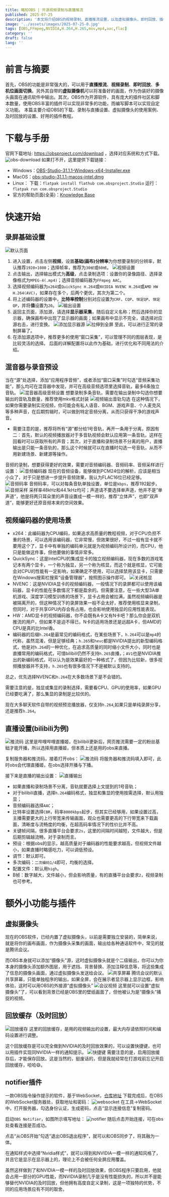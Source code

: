 ```yaml
---
title: 略知OBS | 开源视频录制与直播推流
published: 2025-07-25
description: '本文将介绍OBS的视频录制、直播推流设置，以及虚拟摄像头、即时回放、插件的用法'
image: '../assets/images/2025-07-25-0.jpg'
tags: [OBS,FFmpeg,NVIDIA,H.264,H.265,mov,mp4,aac,flac]
category: ''
draft: false
lang: ''
---
```

# 前言与摘要
首先，OBS的功能是非常强大的，可以用于**直播推流**、**视频录制**、**即时回放**、**多机位画面切换**。另外其自带的**虚拟摄像机**可以将准备好的画面，作为伪装好的摄像头画面在通讯软件中输出。其次，OBS作为开源软件，具有庞大的插件社区和脚本数量，使用OBS丰富的插件可以实现非常多的功能，而编写脚本可以实现自定义功能。
本篇主要介绍OBS的下载、录制与直播设置、虚拟摄像头的使用案例、及时回放的设置、好用的插件教程。
# 下载与手册
官网下载地址: https://obsproject.com/download ，选择对应系统和方式下载。
![obs-download](../assets/images/PixPin_2025-07-25_11-57-38.jpg)
如果打不开，这里提供下载链接：
- Windows：[OBS-Studio-31.1.1-Windows-x64-Installer.exe](https://cdn-fastly.obsproject.com/downloads/OBS-Studio-31.1.1-Windows-x64-Installer.exe)
- MacOS：[obs-studio-31.1.1-macos-intel.dmg](https://cdn-fastly.obsproject.com/downloads/obs-studio-31.1.1-macos-intel.dmg)
- Linux：
	下载：`flatpak install flathub com.obsproject.Studio`
	运行：`flatpak run com.obsproject.Studio`
- 官方的帮助页面(全英)：[Knowledge Base](https://obsproject.com/kb/)
# 快速开始
## 录屏基础设置
![默认页面](../assets/images/PixPin_2025-07-25_13-06-16.jpg)
1. 进入设置，点击左侧**视频**，设置**基础(画布)分辨率**为你想要录制的分辨率，默认推荐`1920×1080`；选择帧率，推荐为`30帧`或`60帧`。
![视频设置](../assets/images/PixPin_2025-07-25_21-00-30.png)
2. 点击输出，选择输出模式为**高级**，点击录制选项：设置你的录像路径、选择录像格式为`MPEG-4(.mp4)`；选择音频编码器为`FFmpeg AAC`。
3. 选择视频编码器为`x264`或`QuickSync H.264`或`NVIDIA NVENC H.264`或`AMD HW H.264(AVC)`，如果存在多个，后两个更优，其次为第二个。
4. 将上述编码器的设置中，**比特率控制**分别对应设置为`CRF`、`CQP`、`恒定QP`、`恒定QP`，并将**值**设置为`20`。
![输出设置](../assets/images/PixPin_2025-07-25_21-06-12.jpg)
5. 返回主页面，添加源，请选择**显示器采集**，随后自定义名称；然后选择你的显示器，确保画布中出现了显示器的画面；如果画布中显示不完全，请选择对应源右击，进行变换。
![添加显示器源](../assets/images/PixPin_2025-07-25_20-49-02.jpg)
![拉伸到全屏](../assets/images/Timeline%201_01_00_00_00.jpg)
至此，可以进行正常的录制屏幕了。
6. 在添加源选项中，推荐更多的使用“窗口采集”，可以管理不同的图层表现，是比较灵活的选择。
后面的详解配置将以此作为基础，进行优化和不同用法的介绍。
## 混音器与录音预设
当在“源”处选择，添加“应用程序音频”，或者添加“窗口采集”时勾选“音频采集功能”，那么均可在混音器中发现，并可在高级音频选项里选择音轨，最多6条独立音轨。
![混音器高级音频设置](../assets/images/PixPin_2025-09-23_21-06-59.png)
想要录制多条音轨，需要在输出录制中勾选你想要输出的音轨及数量，推荐使用mkv格式封装
![视频输出音轨勾选](../assets/images/PixPin_2025-09-23_21-12-23.png)
在这种情况下，如果你需要录制实况视频，你可能会有私人语音、BGM、游戏声音、个人麦克风等多种声音，在后期剪辑时，可以做到特定音频分离，从而只获得干净的游戏声音。
- 需要注意的是，推荐将所有“源”都分给1号音轨，再开一条用于分离，原因有二：首先，默认的视频播放器对于多音轨视频会默认应用第一条音轨，这样在回看时可以获取所有的声音；其次，对于直播和录制场景不分离的用户，直播输出是只能一条音轨的，那么这个时候就可以在直播时勾选一号音轨，从而不用新建场景、新建源等操作。

音频的录制，想要获得更好的效果，需要对音频编码器、音频码率、音频采样进行设置：
![音频编码器](../assets/images/PixPin_2025-09-23_21-20-35.png)
现在的音频设备，能够做到PCM24位的解析，应该是相当小众了，对于只是想进一步提升音频效果，我认为FLAC16位已经足够。
![音频码率](../assets/images/PixPin_2025-09-23_21-24-34.png)
音频码率，可以对每条音轨单独设置，单位是`kbps`，推荐192起步。
![音频采样](../assets/images/PixPin_2025-09-23_22-15-39.png)
采样率48kHz和44.1kHz均可；声道请不要选择单声道，他并不是“单声道”，他是将两只耳朵里的声音设置成一模一样的，推荐“立体声”，也即“双声道”，能够更好还原音频本来的空间效果。
## 视频编码器的使用场景
- x264：此编码器为CPU编码，如果追求高质量的教程视频，对于CPU负担不重的场景，可以选用该编码器，它非常慢，但效果很好，不过一般有显卡就不要用这个了，显卡中有单独的编码单元就是为视频编码所设计的，而CPU，他只是能做这件事，但他要做的事情非常多。
- QuickSync：这是IntelCPU的集成显卡的独立视频编码器，现在多数的游戏笔记本有两个显卡，一个称为独显，另一个称为核显，而这个就是核显，它可能会对CPU的性能有一定影响，如果确定不使用，可以选择禁用该显卡，只需要在Windows搜索栏搜索“设备管理器”，按照图示操作即可。
![关闭核显](../assets/images/PixPin_2025-09-23_21-37-43.png)
- NVENC：这是NVIDIA显卡的视频编码器，一般情况下的录屏都可以使用该编码器，显卡的性能在多数情况下都是盈余的。但需要注意，在一些大型3A单机游戏、深度学习模型训练的场景下，显卡占用会被拉满，虽然视频编码器是被隔离开的，但这种情况下的录屏效果一般不会太好，推荐使用核显来录制，但同时，对于共享GPU内存会有占用，也会影响使用独显的应用性能表现。
- HW：AMD显卡的视频编码器，你不会既有A卡又有N卡吧？那么你会是双机推流的用户，但如果不是迫不得已，N卡的适用场景还是远超A卡，但AMD的CPU是真的比Intel香。
- 编码器的后缀`h.264`是最常见的编码格式，在某些场景下，`h.264`可以是`mp4`的代称，虽然混淆，但是足够经典；`h.265`和`hevc`都是NVIDIA提出的新型编码格式，他是对`h.264`的一种优化，在追求高质量的同时缩小文件大小，同时也是直播常用的编码格式，可惜bilibili仍然不支持`h.265`直播，；`AV1`也是NVIDIA推出的新编码格式，可以认为是效果最好的一种格式了，但因为比较新，很多视频播放器并不支持，`h.265`也有很多情况下不是被默认支持的。

总之，优先选择NVENC和`h.264`在大多数场景下是不会错的。

需要注意的是，独显或集显的录制选择，需要看CPU、GPU的使用率，如果GPU已经要吃满了，那么集显的录制是比较优的。

现在大多聊天软件自带的视频预览播放器，仅支持`h.264`,如果只是单纯录屏分享，还是推荐`h.264`。
## 直播设置(bilibili为例)
![推流码](../assets/images/PixPin_2025-09-23_21-58-55.png)
这里是哔哩哔哩直播姬，在bilibili更新后，网页推流需要一定的粉丝基础才能开播，所以选择用直播姬，但本质上还是用的obs来直播。

复制服务器和推流码，接着打开obs：
![推流码](../assets/images/PixPin_2025-09-23_22-02-44.png)
将服务器和推流码填入即可，此时obs会代理直播姬，在obs选择开播与下播。

接下来是直播的输出设置：
![直播输出](../assets/images/PixPin_2025-09-23_22-05-02.png)
- 如果直播和录制场景不分离，音轨就要选择上文提到的1号音轨；
- 对于bilibili直播，选择`h.264`编码格式，独显和集显的使用按需选择，默认用独显；
- 音频编码器选择`AAC`；
- 比特率设置选择`CBR`，码率`8000kbps`起步，但其实已经够用，如果设置过高，主播需要更大的上行带宽来传输画面，观众也需要更高的下行带宽来下载画面，清晰度与流畅度的均衡，在超高码率情况下的性价比并不高。
- 关键帧间隔，很多直播平台会要求`2s`，这里的间隔时间越短，文件越大，但是后期剪辑越流畅，对于录制而言。
- 预设：根据obs的显示，越高质量对于编码器的性能要求越高，但视频文件越小，如果直播时略感吃力，可以调低预设。
- 调节：默认即可。
- 多次编码：`二次编码1/4`即可，均衡的选择。
- 配置文件：默认用`high`。
- B帧：数字越大，文件越小，但会影响质量，有的直播平台会要求`2`，视频录制也可参考。
# 额外小功能与插件
## 虚拟摄像头
现在的OBS软件，已经内置了虚拟摄像头，以前是需要独立安装的，简单来说，就是将你的画布画面，作为摄像头采集的画面，输出给各种通话软件中，常见的就是腾讯会议。

而OBS本身就可以添加“摄像头”源，这时虚拟摄像头就是个二级输出，你可以为你本身的摄像头添加额外图层，用于遮挡、背景替换、添加注释信息等，将这些集成了信息的摄像头画面，通过虚拟摄像头发送给会议。
![共享屏幕](../assets/images/PixPin_2025-09-23_22-25-15.png)
腾讯会议的默认共享屏幕，只能单独程序的输出，如果全屏，会在展示者显示器上显示边框，影响体验，这时可以用OBS的外接源“虚拟摄像头”
![会议视频](../assets/images/PixPin_2025-09-23_22-27-23.png)
这里就可以设置“虚拟摄像头”了，可以看到背景已经是OBS里的壁纸画面了，但他被认为是“摄像头”捕捉的视频。

## 回放缓存（及时回放）
![回放缓存](../assets/images/PixPin_2025-09-23_22-29-46.png)
这里的回放缓存，是用的视频输出的设置，最大内存请依照时间和编码设置进行调整。

这个回放缓存是可以完全做到NVIDIA的及时回放效果的，可以设置快捷键，也可以用插件实现同NVIDIA一样的通知提示。
![快捷键](../assets/images/PixPin_2025-09-23_22-32-02.png)
需要注意的是，启用回放缓存后，才能保存回放。这是当然的，挺废话的，但是我就经常在打游戏前忘记开启回放缓存，哈哈😄。

## notifier插件
一款OBS指令操作提示的软件，基于WebSocket，[仓库地址](https://github.com/DmitriySalnikov/OBSNotifier/tree/1.3.4)
下载完成后，在OBS的WebSocket服务器处，获取地址和密码：
![websocket](../assets/images/PixPin_2025-09-23_22-43-21.png)
在工具->WebSocket中，打开服务器，勾选身份认证，生成密码，点击“显示连接信息”复制密码。

启动`OBS Notifier`，如图所示填写地址：
![notifier](../assets/images/PixPin_2025-09-23_22-46-04.png)
随后点击开始连接，可在obs处查看连接是否成功。

点击“从OBS开始”勾选“退出OBS退出程序”，就可以和OBS同步了，将其融为一体。

在通知样式中选择“Nvidia样式”，就可以得到和NVIDIA一模一样的通知风格了，并且它是显示在显示器上的，理论上不会被任何全屏应用覆盖。

虽然这样做到了和NVIDIA一模一样的及时回放效果，但OBS程序只要启用，他就会占用一部分的GPU性能，而NVIDIA录制几乎是没有性能损失的，所以并不是能够替代NVIDIA的及时回放，但他拥有高度自定义录制，这是一项独特的优势，不同的应用场景应有不同的取舍。